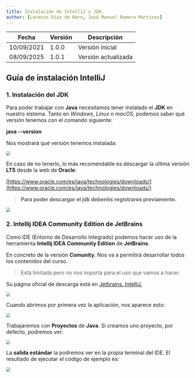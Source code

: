 ```yaml
---
title: Instalación de IntelliJ y JDK.
author: [Lorenzo Díaz de Haro, José Manuel Romero Martínez]
---
```


| Fecha      | Versión | Descripción         |
| ---------- | ------- | ------------------- |
| 10/09/2021 | 1.0.0   | Versión inicial     |
| 08/09/2025 | 1.0.1   | Versión actualizada |

## Guía de instalación IntelliJ

### 1. Instalación del JDK

Para poder trabajar con **Java** necesitamos tener instalado el **JDK** en nuestro sistema. Tanto en _Windows_, _Linux_ o _macOS_, podemos saber qué versión tenemos con el comando siguiente:

**java --version**

Nos mostrará qué versión tenemos instalada:

<img src="../../assets/images/ud01/version_java_24.png" style="zoom: 70%; " />

En caso de no tenerlo, lo más recomendable es descargar la última versión **LTS** desde la web de **Oracle**:

[https://www.oracle.com/es/java/technologies/downloads/](https://www.oracle.com/es/java/technologies/downloads/)

> **Para poder descargar el jdk deberéis registraros previamente.**

<img src="../../assets/images/ud01/descarga_java.png" style="zoom: 70%; " />

### 2. Intellij IDEA Community Edition de JetBrains

Como IDE (Entorno de Desarrollo Integrado) podemos hacer uso de la herramienta **Intellij IDEA Community Edition** de **JetBrains**.

En concreto de la versión **Comunity**. Nos va a permitirá desarrollar todos los contenidos del curso.

> Está limitada pero no nos importa para el uso que vamos a hacer.

Su página oficial de descarga está en [Jetbrains. IntelliJ.](https://www.jetbrains.com/idea/)

<img src="../../assets/images/ud01/descarga_IDE.png" style="zoom: 70%; " />

Cuando abrimos por primera vez la aplicación, nos aparece esto:

<img src="../../assets/images/ud01/primer_proyecto.png" style="zoom: 70%; " />

Trabajaremos con **Proyectos** de **Java**. Si creamos uno proyecto, por defecto, podremos ver:

<img src="../../assets/images/ud01/primer_proyecto_creado.png" style="zoom: 70%; " />

La **salida estándar** la podremos ver en la propia terminal del IDE. El resultado de ejecutar el código de ejemplo es:

<img src="../../assets/images/ud01/ejecucion_primer_proyecto.png" style="zoom: 70%; " />